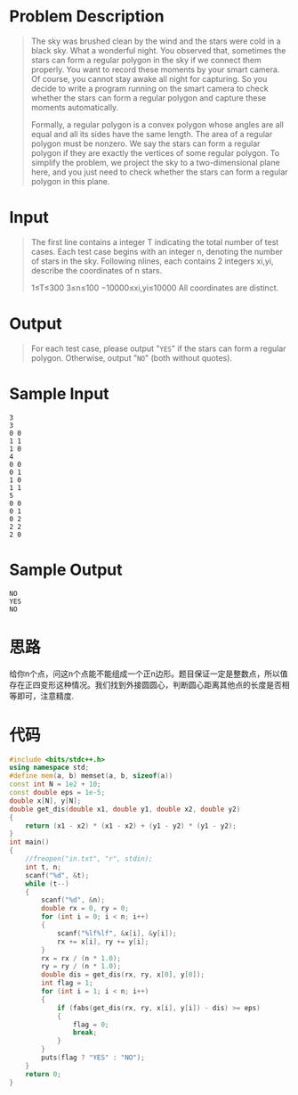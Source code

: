 # Problem Description

> The sky was brushed clean by the wind and the stars were cold in a black sky. What a wonderful night. You observed that, sometimes the stars can form a regular polygon in the sky if we connect them properly. You want to record these moments by your smart camera. Of course, you cannot stay awake all night for capturing. So you decide to write a program running on the smart camera to check whether the stars can form a regular polygon and capture these moments automatically.
>
> Formally, a regular polygon is a convex polygon whose angles are all equal and all its sides have the same length. The area of a regular polygon must be nonzero. We say the stars can form a regular polygon if they are exactly the vertices of some regular polygon. To simplify the problem, we project the sky to a two-dimensional plane here, and you just need to check whether the stars can form a regular polygon in this plane.

 

# Input

> The first line contains a integer T indicating the total number of test cases. Each test case begins with an integer n, denoting the number of stars in the sky. Following nlines, each contains 2 integers xi,yi, describe the coordinates of n stars.
>
> 1≤T≤300
> 3≤n≤100
> −10000≤xi,yi≤10000
> All coordinates are distinct.

 

# Output

> For each test case, please output "`YES`" if the stars can form a regular polygon. Otherwise, output "`NO`" (both without quotes).

 

# Sample Input

```
3
3
0 0
1 1
1 0
4
0 0
0 1
1 0
1 1
5
0 0
0 1
0 2
2 2
2 0 
```

# Sample Output

```
NO
YES
NO
```

# 思路

给你n个点，问这n个点能不能组成一个正n边形。题目保证一定是整数点，所以值存在正四变形这种情况。我们找到外接圆圆心，判断圆心距离其他点的长度是否相等即可，注意精度.

# 代码

```cpp
#include <bits/stdc++.h>
using namespace std;
#define mem(a, b) memset(a, b, sizeof(a))
const int N = 1e2 + 10;
const double eps = 1e-5;
double x[N], y[N];
double get_dis(double x1, double y1, double x2, double y2)
{
    return (x1 - x2) * (x1 - x2) + (y1 - y2) * (y1 - y2);
}
int main()
{
    //freopen("in.txt", "r", stdin);
    int t, n;
    scanf("%d", &t);
    while (t--)
    {
        scanf("%d", &n);
        double rx = 0, ry = 0;
        for (int i = 0; i < n; i++)
        {
            scanf("%lf%lf", &x[i], &y[i]);
            rx += x[i], ry += y[i];
        }
        rx = rx / (n * 1.0);
        ry = ry / (n * 1.0);
        double dis = get_dis(rx, ry, x[0], y[0]);
        int flag = 1;
        for (int i = 1; i < n; i++)
        {
            if (fabs(get_dis(rx, ry, x[i], y[i]) - dis) >= eps)
            {
                flag = 0;
                break;
            }
        }
        puts(flag ? "YES" : "NO");
    }
    return 0;
}
```

